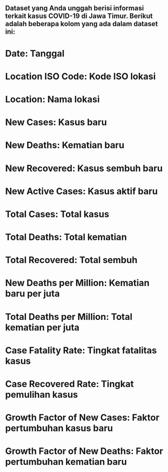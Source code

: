## Dataset yang Anda unggah berisi informasi terkait kasus COVID-19 di Jawa Timur. Berikut adalah beberapa kolom yang ada dalam dataset ini:

# Date: Tanggal
# Location ISO Code: Kode ISO lokasi
# Location: Nama lokasi
# New Cases: Kasus baru
# New Deaths: Kematian baru
# New Recovered: Kasus sembuh baru
# New Active Cases: Kasus aktif baru
# Total Cases: Total kasus
# Total Deaths: Total kematian
# Total Recovered: Total sembuh
# New Deaths per Million: Kematian baru per juta
# Total Deaths per Million: Total kematian per juta
# Case Fatality Rate: Tingkat fatalitas kasus
# Case Recovered Rate: Tingkat pemulihan kasus
# Growth Factor of New Cases: Faktor pertumbuhan kasus baru
# Growth Factor of New Deaths: Faktor pertumbuhan kematian baru
